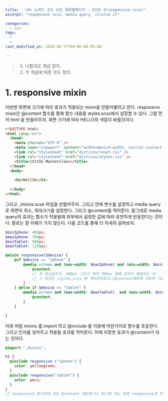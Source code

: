 ```yaml
---
title:  "<8> 노마드 코드 CSS 클론웹페이지 - SCSS 4(responsive scss)"
excerpt: "responsive scss, media query, if/else if"

categories:
  - css
tags:
  - 
  - 
last_modified_at: 2020-08-27T09:06:00-05:00

---
```


> 1. 나름대로 개념 정리.  
> 2. 각 개념에 따른 코드 정리.  


# 1. responsive mixin

이번엔 화면에 크기에 따라 효과가 적용되는 mixin을 만들어볼려고 한다. responsive mixin은 @content 함수를 통해 함수 내용을 styles.scss에서 설정할 수 있다. 그럼 먼저 html 을 만들어주자. 화면 크기에 따라 HELLO의 색깔이 바뀔것이다. 


```html
<!DOCTYPE html>
<html lang="en">
  <head>
    <meta charset="UTF-8" />
    <meta name="viewport" content="width=device-width, initial-scale=1.0" />
    <link rel="stylesheet" href="dist/css/reset.css" />
    <link rel="stylesheet" href="dist/css/styles.css" />
    <title>(S)CSS Masterclass</title>
  </head>
  <body>
  
    <h1>Hell3o</h1>
  
  </body>
</html>

```
그리고 _mixins.scss 파일을 만들어주자. 그리고 안에 변수를 설정하고 media query로 화면의 최소, 최대크기를 설정한다. 그리고 @content를 적어준다. 말그대로 media query의 효과는 함수가 적용될때 외부에서 설정한 값에 따라 유연하게 반응한다는 것이다. 말로는 잘 이해가 가지 않는다. 다음 코드를 통해 더 자세히 살펴보자.

```scss
$minIphone: 400px;
$maxIphone: 700px;
$minTablet: 900px;
$maxTablet: 1100px;

@mixin responsive($device) {
    @if $device == "iphone" {
        @media screen and (max-width: $maxIphone) and (min-width: $minIphone) {
            @content;   
            // 즉 최소넓이가  400px 그리고 최대 700ox 일때 효과가 발동되는 데 
            // 그 효과는 styles.scss 에 적어준대로다.(@content때문에 가능한 기능이다.)       
        }
    } @else if $device == "tablet" {
        @media screen and (max-width: $maxTablet)  and (min-width: $minTablet) {
            @content;            
        }
    }
    
}
```

아래 처럼 mixins 를 import 하고 @include 를 이용해 마찬가지로 함수를 호출한다. 그리고 인자를 넣어주고 적용될 효과를 적어준다. 이때 지정한 효과가 @content가 되는 것이다.

```scss
@import "_mixins";

h1 {
  @include responsive ("iphone") {
    color: yellowgreen;
  }
  @include responsive("tablet") {
    color: peru;
  }
}
// responsive 함수안에 있는 @content 때문에 h1 태그에 적는 족족 responsive와 연동되어 함께 효과가 나타난다.
```





